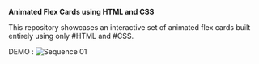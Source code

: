 **Animated Flex Cards using HTML and CSS**

This repository showcases an interactive set of animated flex cards built entirely using only #HTML and #CSS.

DEMO :
![Sequence 01](https://github.com/pranavp-work/animated-flex-cards-html-css-only/assets/152397828/272776ec-085f-4432-9f76-661c54d026f1)
